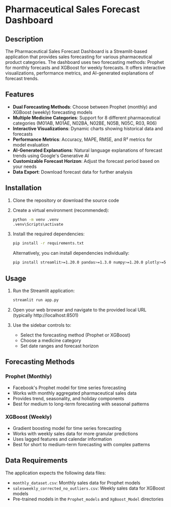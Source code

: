       
# Pharmaceutical Sales Forecast Dashboard

## Description

The Pharmaceutical Sales Forecast Dashboard is a Streamlit-based application that provides sales forecasting for various pharmaceutical product categories. The dashboard uses two forecasting methods: Prophet for monthly forecasts and XGBoost for weekly forecasts. It offers interactive visualizations, performance metrics, and AI-generated explanations of forecast trends.

## Features

- **Dual Forecasting Methods**: Choose between Prophet (monthly) and XGBoost (weekly) forecasting models
- **Multiple Medicine Categories**: Support for 8 different pharmaceutical categories (M01AB, M01AE, N02BA, N02BE, N05B, N05C, R03, R06)
- **Interactive Visualizations**: Dynamic charts showing historical data and forecasts
- **Performance Metrics**: Accuracy, MAPE, RMSE, and R² metrics for model evaluation
- **AI-Generated Explanations**: Natural language explanations of forecast trends using Google's Generative AI
- **Customizable Forecast Horizon**: Adjust the forecast period based on your needs
- **Data Export**: Download forecast data for further analysis

## Installation

1. Clone the repository or download the source code

2. Create a virtual environment (recommended):
   ```bash
   python -m venv .venv
   .venv\Scripts\activate
   ```

3. Install the required dependencies:
   ```bash
   pip install -r requirements.txt
   ```

   Alternatively, you can install dependencies individually:
   ```bash
   pip install streamlit>=1.20.0 pandas>=1.3.0 numpy>=1.20.0 plotly>=5.5.0 prophet>=1.1.0 matplotlib>=3.5.0 scikit-learn>=1.0.0 google-generativeai>=0.3.0 xgboost>=1.5.0
   ```

## Usage

1. Run the Streamlit application:
   ```bash
   streamlit run app.py
   ```

2. Open your web browser and navigate to the provided local URL (typically http://localhost:8501)

3. Use the sidebar controls to:
   - Select the forecasting method (Prophet or XGBoost)
   - Choose a medicine category
   - Set date ranges and forecast horizon

## Forecasting Methods

### Prophet (Monthly)
- Facebook's Prophet model for time series forecasting
- Works with monthly aggregated pharmaceutical sales data
- Provides trend, seasonality, and holiday components
- Best for medium to long-term forecasting with seasonal patterns

### XGBoost (Weekly)
- Gradient boosting model for time series forecasting
- Works with weekly sales data for more granular predictions
- Uses lagged features and calendar information
- Best for short to medium-term forecasting with complex patterns

## Data Requirements

The application expects the following data files:
- `monthly_dataset.csv`: Monthly sales data for Prophet models
- `salesweekly_corrected_no_outliers.csv`: Weekly sales data for XGBoost models
- Pre-trained models in the `Prophet_models` and `XgBoost_Model` directories     